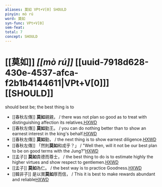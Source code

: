 ```yaml
---
aliases: 莫如 VPt+V[0] SHOULD
pinyin: mò rú
word: 莫如
syn-func: VPt+V[0]
sem-feat: 
total: 7
concept: SHOULD 
---
```

# [[莫如]] *[[mò rú]]*  [[uuid-7918d628-430e-4537-afca-f2b1b4144611|VPt+V[0]]] [[SHOULD]]
should best be; the best thing is to
 - [[春秋左傳]] **莫如**親親， / there was not plan so good as to treat with distinguishing affection its relatives,[HXWD](https://hxwd.org/textview.html?location=KR1e0001_tls_005-389a.92)
 - [[春秋左傳]] **莫如**勤王。 / you can do nothing better than to show an earnest interest in the king's behalf.[HXWD](https://hxwd.org/textview.html?location=KR1e0001_tls_005-411a.6)
 - [[春秋左傳]] **莫如**勤， / the next thing is to show earnest diligence.[HXWD](https://hxwd.org/textview.html?location=KR1e0001_tls_007-216a.7)
 - [[春秋左傳]] 「然則**莫如**和戎乎？」 / "Well then, will it not be our best plan to be on good terms with the Jung?"[HXWD](https://hxwd.org/textview.html?location=KR1e0001_tls_009-85a.3)
 - [[孟子]] **莫如**貴德而尊士， / the best thing to do is to estimate highly the higher virtues and show respect to gentlemen.[HXWD](https://hxwd.org/textview.html?location=KR1h0001_tls_003-36a.8)
 - [[孟子]] **莫如**為仁。 / the best way is to practice Goodness.[HXWD](https://hxwd.org/textview.html?location=KR1h0001_tls_003-39a.23)
 - [[韓非子]] 是以賞**莫如**厚而信， / This it is best to make rewards abundant and reliable[HXWD](https://hxwd.org/textview.html?location=KR3c0005_tls_049-31a.7)